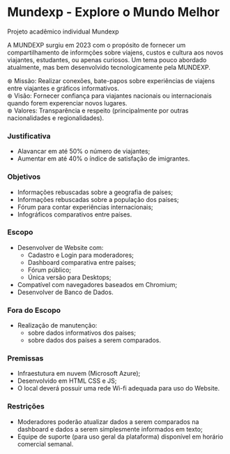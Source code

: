 # Mundexp - Explore o Mundo Melhor 

Projeto acadêmico individual Mundexp

A MUNDEXP surgiu em 2023 com o propósito de fornecer um compartilhamento de informções sobre viajens, custos e cultura aos novos viajantes, estudantes, ou apenas curiosos. Um tema pouco abordado atualmente, mas bem desenvolvido tecnologicamente pela MUNDEXP. 

⊛ Missão: Realizar conexões, bate-papos sobre experiências de viajens entre viajantes e gráficos informativos.<br/>
⊛ Visão: Fornecer confiança para viajantes nacionais ou internacionais quando forem experenciar novos lugares. <br/>
⊛ Valores: Transparência e respeito (principalmente por outras nacionalidades e regionalidades). <br/>

### Justificativa  
- Alavancar em até 50% o número de viajantes; 
- Aumentar em até 40% o índice de satisfação de imigrantes.

### Objetivos 
- Informações rebuscadas sobre a geografia de países;
- Informações rebuscadas sobre a população dos países;    
- Fórum para contar experiências internacionais;
- Infográficos comparativos entre países.

### Escopo  
- Desenvolver de Website com: 
  - Cadastro e Login para moderadores; 
  - Dashboard comparativa entre países; 
  - Fórum público; 
  - Única versão para Desktops; 
- Compatível com navegadores baseados em Chromium; 
- Desenvolver de Banco de Dados. 

### Fora do Escopo 
- Realização de manutenção: 
  - sobre dados informativos dos países;
  - sobre dados dos países a serem comparados.
  
### Premissas  
- Infraestutura em nuvem (Microsoft Azure);
- Desenvolvido em HTML CSS e JS;
- O local deverá possuir uma rede Wi-fi adequada para uso do Website.

### Restrições  
- Moderadores poderão atualizar dados a serem comparados na dashboard e dados a serem simplesmente informados em texto;
- Equipe de suporte (para uso geral da plataforma) disponível em horário comercial semanal.
